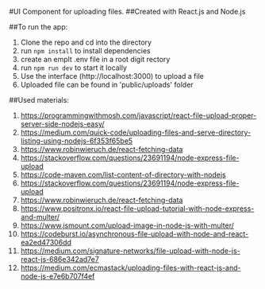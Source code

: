 #UI Component for uploading files.
##Created with React.js and Node.js

##To run the app:
1. Clone the repo and cd into the directory
2. run `npm install` to install dependencies
3. create an emplt .env file in a root digit rectory 
4. run `npm run dev` to start it locally
5. Use the interface (http://localhost:3000) to upload a file
6. Uploaded file can be found in 'public/uploads' folder



##Used materials:
1. https://programmingwithmosh.com/javascript/react-file-upload-proper-server-side-nodejs-easy/
2. https://medium.com/quick-code/uploading-files-and-serve-directory-listing-using-nodejs-6f353f65be5
3. https://www.robinwieruch.de/react-fetching-data
4. https://stackoverflow.com/questions/23691194/node-express-file-upload
5. https://code-maven.com/list-content-of-directory-with-nodejs
6. https://stackoverflow.com/questions/23691194/node-express-file-upload
7. https://www.robinwieruch.de/react-fetching-data
8. https://www.positronx.io/react-file-upload-tutorial-with-node-express-and-multer/
9. https://www.jsmount.com/upload-image-in-node-js-with-multer/
10. https://codeburst.io/asynchronous-file-upload-with-node-and-react-ea2ed47306dd
11. https://medium.com/signature-networks/file-upload-with-node-js-react-js-686e342ad7e7
12. https://medium.com/ecmastack/uploading-files-with-react-js-and-node-js-e7e6b707f4ef


